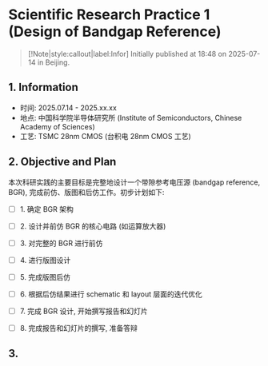 # Scientific Research Practice 1 (Design of Bandgap Reference)

> [!Note|style:callout|label:Infor]
Initially published at 18:48 on 2025-07-14 in Beijing.


## 1. Information

- 时间: 2025.07.14 - 2025.xx.xx
- 地点: 中国科学院半导体研究所 (Institute of Semiconductors, Chinese Academy of Sciences)
- 工艺: TSMC 28nm CMOS (台积电 28nm CMOS 工艺)


## 2. Objective and Plan

本次科研实践的主要目标是完整地设计一个带隙参考电压源 (bandgap reference, BGR), 完成前仿、版图和后仿工作。初步计划如下:

- [ ] 1\. 确定 BGR 架构
- [ ] 2\. 设计并前仿 BGR 的核心电路 (如运算放大器)
- [ ] 3\. 对完整的 BGR 进行前仿
- [ ] 4\. 进行版图设计
- [ ] 5\. 完成版图后仿
- [ ] 6\. 根据后仿结果进行 schematic 和 layout 层面的迭代优化
- [ ] 7\. 完成 BGR 设计, 开始撰写报告和幻灯片
- [ ] 8\. 完成报告和幻灯片的撰写, 准备答辩



## 3. 